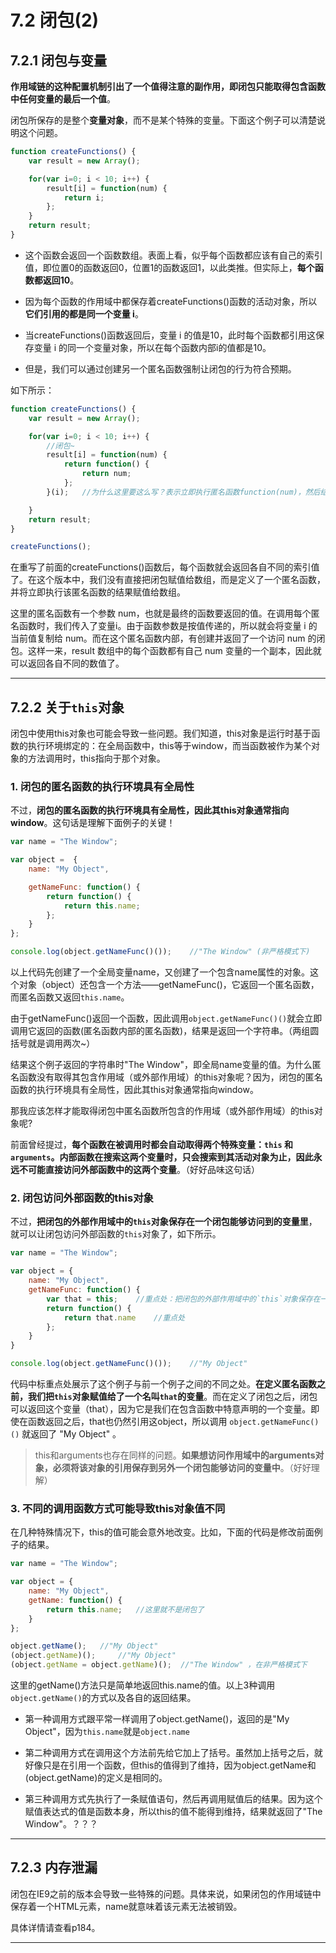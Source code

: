 # 7.2 闭包(2)

## 7.2.1 闭包与变量

**作用域链的这种配置机制引出了一个值得注意的副作用，即闭包只能取得包含函数中任何变量的最后一个值**。

闭包所保存的是整个**变量对象**，而不是某个特殊的变量。下面这个例子可以清楚说明这个问题。
```js
function createFunctions() {
    var result = new Array();

    for(var i=0; i < 10; i++) {
        result[i] = function(num) {
            return i;
        };
    }
    return result;
}
```
- 这个函数会返回一个函数数组。表面上看，似乎每个函数都应该有自己的索引值，即位置0的函数返回0，位置1的函数返回1，以此类推。但实际上，**每个函数都返回10**。

- 因为每个函数的作用域中都保存着createFunctions()函数的活动对象，所以**它们引用的都是同一个变量 i**。

- 当createFunctions()函数返回后，变量 i 的值是10，此时每个函数都引用这保存变量 i 的同一个变量对象，所以在每个函数内部i的值都是10。

- 但是，我们可以通过创建另一个匿名函数强制让闭包的行为符合预期。

如下所示：
```js
function createFunctions() {
    var result = new Array();

    for(var i=0; i < 10; i++) {
        //闭包~
        result[i] = function(num) {
            return function() {
                return num;
            };
        }(i);   //为什么这里要这么写？表示立即执行匿名函数function(num)，然后结果就可以赋给数组result[i]

    }
    return result;
} 

createFunctions();
```

在重写了前面的createFunctions()函数后，每个函数就会返回各自不同的索引值了。在这个版本中，我们没有直接把闭包赋值给数组，而是定义了一个匿名函数，并将立即执行该匿名函数的结果赋值给数组。

这里的匿名函数有一个参数 num，也就是最终的函数要返回的值。在调用每个匿名函数时，我们传入了变量i。由于函数参数是按值传递的，所以就会将变量 i 的当前值复制给 num。而在这个匿名函数内部，有创建并返回了一个访问 num 的闭包。这样一来，result 数组中的每个函数都有自己 num 变量的一个副本，因此就可以返回各自不同的数值了。

---

## 7.2.2 关于`this`对象

闭包中使用this对象也可能会导致一些问题。我们知道，this对象是运行时基于函数的执行环境绑定的：在全局函数中，this等于window，而当函数被作为某个对象的方法调用时，this指向于那个对象。

### **1. 闭包的匿名函数的执行环境具有全局性**

不过，**闭包的匿名函数的执行环境具有全局性，因此其this对象通常指向window**。这句话是理解下面例子的关键！

```js
var name = "The Window";

var object =  {
    name: "My Object",

    getNameFunc: function() {
        return function() {
            return this.name;
        };
    }
};

console.log(object.getNameFunc()());    //"The Window" (非严格模式下) 
```

以上代码先创建了一个全局变量name，又创建了一个包含name属性的对象。这个对象（object）还包含一个方法——getNameFunc()，它返回一个匿名函数，而匿名函数又返回`this.name`。

由于getNameFunc()返回一个函数，因此调用`object.getNameFunc()()`就会立即调用它返回的函数(匿名函数内部的匿名函数)，结果是返回一个字符串。（两组圆括号就是调用两次~）

结果这个例子返回的字符串时"The Window"，即全局name变量的值。为什么匿名函数没有取得其包含作用域（或外部作用域）的this对象呢？因为，闭包的匿名函数的执行环境具有全局性，因此其this对象通常指向window。

那我应该怎样才能取得闭包中匿名函数所包含的作用域（或外部作用域）的this对象呢?

前面曾经提过，**每个函数在被调用时都会自动取得两个特殊变量：`this` 和 `arguments`。内部函数在搜索这两个变量时，只会搜索到其活动对象为止，因此永远不可能直接访问外部函数中的这两个变量**。（好好品味这句话）



### **2. 闭包访问外部函数的this对象**

不过，**把闭包的外部作用域中的`this`对象保存在一个闭包能够访问到的变量里**，就可以让闭包访问外部函数的`this`对象了，如下所示。
```js
var name = "The Window";

var object = {
    name: "My Object",
    getNameFunc: function() {
        var that = this;    //重点处：把闭包的外部作用域中的`this`对象保存在一个闭包能够访问到的变量里
        return function() {
            return that.name    //重点处
        };
    }
}

console.log(object.getNameFunc()());    //"My Object"
```
代码中标重点处展示了这个例子与前一个例子之间的不同之处。**在定义匿名函数之前，我们把`this`对象赋值给了一个名叫`that`的变量**。而在定义了闭包之后，闭包可以返回这个变量（that），因为它是我们在包含函数中特意声明的一个变量。即使在函数返回之后，that也仍然引用这object，所以调用 `object.getNameFunc()()` 就返回了 "My Object" 。

> this和arguments也存在同样的问题。**如果想访问作用域中的arguments对象，必须将该对象的引用保存到另外一个闭包能够访问的变量中**。（好好理解）

### **3. 不同的调用函数方式可能导致this对象值不同**

在几种特殊情况下，this的值可能会意外地改变。比如，下面的代码是修改前面例子的结果。
```js
var name = "The Window";

var object = {
    name: "My Object",
    getName: function() {
        return this.name;   //这里就不是闭包了
    }
};

object.getName();   //"My Object"
(object.getName)();     //"My Object"
(object.getName = object.getName)();  //"The Window" ，在非严格模式下
```
这里的getName()方法只是简单地返回this.name的值。以上3种调用``object.getName()``的方式以及各自的返回结果。

- 第一种调用方式跟平常一样调用了object.getName()，返回的是"My Object"，因为`this.name`就是`object.name`

- 第二种调用方式在调用这个方法前先给它加上了括号。虽然加上括号之后，就好像只是在引用一个函数，但this的值得到了维持，因为object.getName和(object.getName)的定义是相同的。

- 第三种调用方式先执行了一条赋值语句，然后再调用赋值后的结果。因为这个赋值表达式的值是函数本身，所以this的值不能得到维持，结果就返回了"The Window"。？？？

----

## 7.2.3 内存泄漏

闭包在IE9之前的版本会导致一些特殊的问题。具体来说，如果闭包的作用域链中保存着一个HTML元素，name就意味着该元素无法被销毁。

具体详情请查看p184。

---






